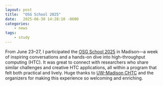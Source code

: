 ```yaml
---
layout: post
title:  "OSG School 2025"
date:   2025-06-30 14:28:10 -0600
categories: 
    - news
tags:
    - study
---
```


From June 23–27, I participated the [OSG School 2025](https://osg-htc.org/school-2025/) in Madison—a week of inspiring conversations and a hands-on dive into high-throughput computing (HTC). It was great to connect with researchers who share similar challenges and creative HTC applications, all within a program that felt both practical and lively. Huge thanks to [UW-Madison CHTC](https://chtc.cs.wisc.edu/) and the organizers for making this experience so welcoming and enriching.